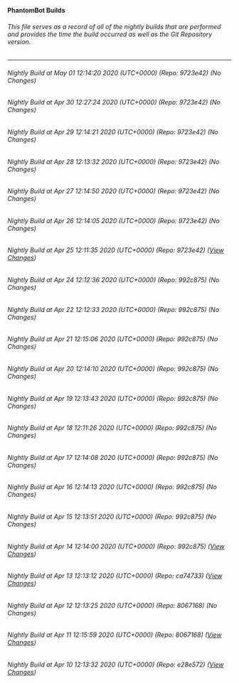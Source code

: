 **PhantomBot Builds**

###### This file serves as a record of all of the nightly builds that are performed and provides the time the build occurred as well as the Git Repository version.
-------------------------------------------------------------------------------------------------------------
###### Nightly Build at May 01 12:14:20 2020 (UTC+0000) (Repo: 9723e42) (No Changes)
###### Nightly Build at Apr 30 12:27:24 2020 (UTC+0000) (Repo: 9723e42) (No Changes)
###### Nightly Build at Apr 29 12:14:21 2020 (UTC+0000) (Repo: 9723e42) (No Changes)
###### Nightly Build at Apr 28 12:13:32 2020 (UTC+0000) (Repo: 9723e42) (No Changes)
###### Nightly Build at Apr 27 12:14:50 2020 (UTC+0000) (Repo: 9723e42) (No Changes)
###### Nightly Build at Apr 26 12:14:05 2020 (UTC+0000) (Repo: 9723e42) (No Changes)
###### Nightly Build at Apr 25 12:11:35 2020 (UTC+0000) (Repo: 9723e42) ([View Changes](https://github.com/PhantomBot/PhantomBot/compare/992c875...9723e42))
###### Nightly Build at Apr 24 12:12:36 2020 (UTC+0000) (Repo: 992c875) (No Changes)
###### Nightly Build at Apr 22 12:12:33 2020 (UTC+0000) (Repo: 992c875) (No Changes)
###### Nightly Build at Apr 21 12:15:06 2020 (UTC+0000) (Repo: 992c875) (No Changes)
###### Nightly Build at Apr 20 12:14:10 2020 (UTC+0000) (Repo: 992c875) (No Changes)
###### Nightly Build at Apr 19 12:13:43 2020 (UTC+0000) (Repo: 992c875) (No Changes)
###### Nightly Build at Apr 18 12:11:26 2020 (UTC+0000) (Repo: 992c875) (No Changes)
###### Nightly Build at Apr 17 12:14:08 2020 (UTC+0000) (Repo: 992c875) (No Changes)
###### Nightly Build at Apr 16 12:14:13 2020 (UTC+0000) (Repo: 992c875) (No Changes)
###### Nightly Build at Apr 15 12:13:51 2020 (UTC+0000) (Repo: 992c875) (No Changes)
###### Nightly Build at Apr 14 12:14:00 2020 (UTC+0000) (Repo: 992c875) ([View Changes](https://github.com/PhantomBot/PhantomBot/compare/ca74733...992c875))
###### Nightly Build at Apr 13 12:13:12 2020 (UTC+0000) (Repo: ca74733) ([View Changes](https://github.com/PhantomBot/PhantomBot/compare/8067168...ca74733))
###### Nightly Build at Apr 12 12:13:25 2020 (UTC+0000) (Repo: 8067168) (No Changes)
###### Nightly Build at Apr 11 12:15:59 2020 (UTC+0000) (Repo: 8067168) ([View Changes](https://github.com/PhantomBot/PhantomBot/compare/e28e572...8067168))
###### Nightly Build at Apr 10 12:13:32 2020 (UTC+0000) (Repo: e28e572) ([View Changes](https://github.com/PhantomBot/PhantomBot/compare/4ddefd6...e28e572))
